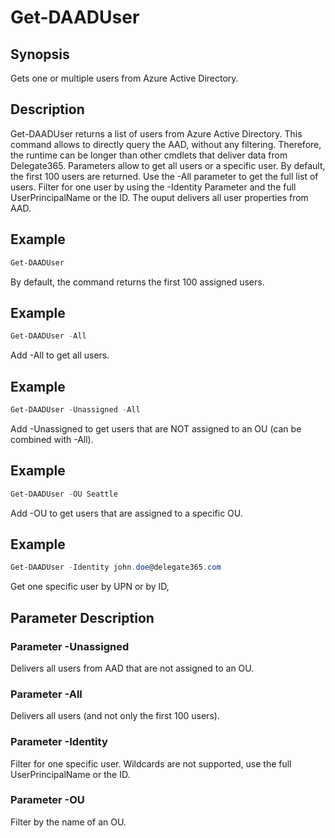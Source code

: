 # Get-DAADUser

## Synopsis
Gets one or multiple users from Azure Active Directory.

## Description
Get-DAADUser returns a list of users from Azure Active Directory.
This command allows to directly query the AAD, without any filtering. Therefore, the runtime can be longer than other cmdlets that deliver data from Delegate365.
Parameters allow to get all users or a specific user.
By default, the first 100 users are returned. Use the -All parameter to get the full list of users. 
Filter for one user by using the -Identity Parameter and the full UserPrincipalName or the ID.
The ouput delivers all user properties from AAD.

## Example
```powershell
Get-DAADUser
```
By default, the command returns the first 100 assigned users.

## Example
```powershell
Get-DAADUser -All
```
Add -All to get all users.

## Example
```powershell
Get-DAADUser -Unassigned -All
```
Add -Unassigned to get users that are NOT assigned to an OU (can be combined with -All).

## Example
```powershell
Get-DAADUser -OU Seattle
```
Add -OU to get users that are assigned to a specific OU.

## Example
```powershell
Get-DAADUser -Identity john.doe@delegate365.com
```
Get one specific user by UPN or by ID,

## Parameter Description
### Parameter -Unassigned
Delivers all users from AAD that are not assigned to an OU.
### Parameter -All
Delivers all users (and not only the first 100 users).
### Parameter -Identity
Filter for one specific user. Wildcards are not supported, use the full UserPrincipalName or the ID.
### Parameter -OU
Filter by the name of an OU.
